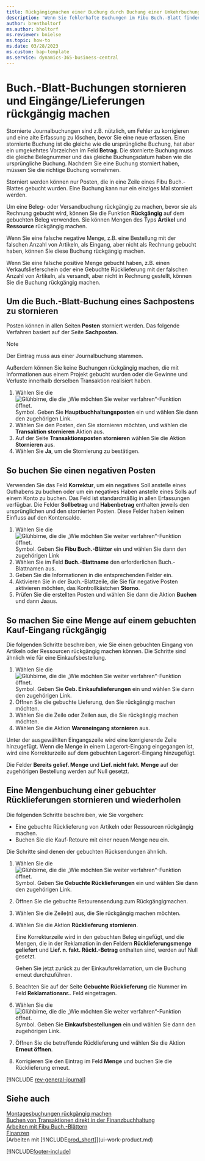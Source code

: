 ```yaml
---
title: Rückgängigmachen einer Buchung durch Buchung einer Umkehrbuchung
description: 'Wenn Sie fehlerhafte Buchungen im Fibu Buch.-Blatt finden, können Sie die Aktion Transaktion zurückbuchen verwenden, um die korrekte Buchung mit einem Protokoll zu stornieren.'
author: brentholtorf
ms.author: bholtorf
ms.reviewer: bnielse
ms.topic: how-to
ms.date: 03/28/2023
ms.custom: bap-template
ms.service: dynamics-365-business-central
---
```

# Buch.-Blatt-Buchungen stornieren und Eingänge/Lieferungen rückgängig machen

Stornierte Journalbuchungen sind z.B. nützlich, um Fehler zu korrigieren und eine alte Erfassung zu löschen, bevor Sie eine neue erfassen. Eine stornierte Buchung ist die gleiche wie die ursprüngliche Buchung, hat aber ein umgekehrtes Vorzeichen im Feld **Betrag**. Die stornierte Buchung muss die gleiche Belegnummer und das gleiche Buchungsdatum haben wie die ursprüngliche Buchung. Nachdem Sie eine Buchung storniert haben, müssen Sie die richtige Buchung vornehmen.

Storniert werden können nur Posten, die in eine Zeile eines Fibu Buch.-Blattes gebucht wurden. Eine Buchung kann nur ein einziges Mal storniert werden.

Um eine Beleg- oder Versandbuchung rückgängig zu machen, bevor sie als Rechnung gebucht wird, können Sie die Funktion **Rückgängig** auf dem gebuchten Beleg verwenden. Sie können Mengen des Typs **Artikel** und **Ressource** rückgängig machen.

Wenn Sie eine falsche negative Menge, z.B. eine Bestellung mit der falschen Anzahl von Artikeln, als Eingang, aber nicht als Rechnung gebucht haben, können Sie diese Buchung rückgängig machen.

Wenn Sie eine falsche positive Menge gebucht haben, z.B. einen Verkaufslieferschein oder eine Gebuchte Rücklieferung mit der falschen Anzahl von Artikeln, als versandt, aber nicht in Rechnung gestellt, können Sie die Buchung rückgängig machen.

## Um die Buch.-Blatt-Buchung eines Sachpostens zu stornieren

Posten können in allen Seiten **Posten** storniert werden. Das folgende Verfahren basiert auf der Seite **Sachposten**.

> [!NOTE]
> Der Eintrag muss aus einer Journalbuchung stammen.
>
> Außerdem können Sie keine Buchungen rückgängig machen, die mit Informationen aus einem Projekt gebucht wurden oder die Gewinne und Verluste innerhalb derselben Transaktion realisiert haben.

1. Wählen Sie die ![Glühbirne, die die „Wie möchten Sie weiter verfahren“-Funktion öffnet.](media/ui-search/search_small.png "Tell me-Funktion") Symbol. Geben Sie **Hauptbuchhaltungsposten** ein und wählen Sie dann den zugehörigen Link.
2. Wählen Sie den Posten, den Sie stornieren möchten, und wählen die **Transaktion stornieren** Aktion aus.
3. Auf der Seite **Transaktionsposten stornieren** wählen Sie die Aktion **Stornieren** aus.
4. Wählen Sie **Ja**, um die Stornierung zu bestätigen.

## So buchen Sie einen negativen Posten  

Verwenden Sie das Feld **Korrektur**, um ein negatives Soll anstelle eines Guthabens zu buchen oder um ein negatives Haben anstelle eines Solls auf einem Konto zu buchen. Das Feld ist standardmäßig in allen Erfassungen verfügbar. Die Felder **Sollbetrag** und **Habenbetrag** enthalten jeweils den ursprünglichen und den stornierten Posten. Diese Felder haben keinen Einfluss auf den Kontensaldo.  

1. Wählen Sie die ![Glühbirne, die die „Wie möchten Sie weiter verfahren“-Funktion öffnet.](media/ui-search/search_small.png "Tell me-Funktion") Symbol. Geben Sie **Fibu Buch.-Blätter** ein und wählen Sie dann den zugehörigen Link  
2. Wählen Sie im Feld **Buch.-Blattname** den erforderlichen Buch.-Blattnamen aus.  
3. Geben Sie die Informationen in die entsprechenden Felder ein.  
4. Aktivieren Sie in der Buch.-Blattzeile, die Sie für negative Posten aktivieren möchten, das Kontrollkästchen **Storno**.  
5. Prüfen Sie die erstellten Posten und wählen Sie dann die Aktion **Buchen**  und dann **Ja**aus.

## So machen Sie eine Menge auf einem gebuchten Kauf-Eingang rückgängig  

Die folgenden Schritte beschreiben, wie Sie einen gebuchten Eingang von Artikeln oder Ressourcen rückgängig machen können. Die Schritte sind ähnlich wie für eine Einkaufsbestellung.

1. Wählen Sie die ![Glühbirne, die die „Wie möchten Sie weiter verfahren“-Funktion öffnet.](media/ui-search/search_small.png "Tell me-Funktion") Symbol. Geben Sie **Geb. Einkaufslieferungen** ein und wählen Sie dann den zugehörigen Link.  
2. Öffnen Sie die gebuchte Lieferung, den Sie rückgängig machen möchten.  
3. Wählen Sie die Zeile oder Zeilen aus, die Sie rückgängig machen möchten.  
4. Wählen Sie die Aktion **Wareneingang stornieren** aus.

Unter der ausgewählten Eingangszeile wird eine korrigierende Zeile hinzugefügt. Wenn die Menge in einem Lagerort-Eingang eingegangen ist, wird eine Korrekturzeile auf dem gebuchten Lagerort-Eingang hinzugefügt.  

Die Felder **Bereits gelief. Menge** und **Lief. nicht fakt. Menge** auf der zugehörigen Bestellung werden auf Null gesetzt.

## Eine Mengenbuchung einer gebuchter Rücklieferungen stornieren und wiederholen

Die folgenden Schritte beschreiben, wie Sie vorgehen:

* Eine gebuchte Rücklieferung von Artikeln oder Ressourcen rückgängig machen.
* Buchen Sie die Kauf-Retoure mit einer neuen Menge neu ein.

Die Schritte sind denen der gebuchten Rücksendungen ähnlich.

1. Wählen Sie die ![Glühbirne, die die „Wie möchten Sie weiter verfahren“-Funktion öffnet.](media/ui-search/search_small.png "Tell Me-Funktion") Symbol. Geben Sie **Gebuchte Rücklieferungen** ein und wählen Sie dann den zugehörigen Link.  
2. Öffnen Sie die gebuchte Retourensendung zum Rückgängigmachen.
3. Wählen Sie die Zeile(n) aus, die Sie rückgängig machen möchten.  

4. Wählen Sie die Aktion **Rücklieferung stornieren**.  

    Eine Korrekturzeile wird in den gebuchten Beleg eingefügt, und die Mengen, die in der Reklamation in den Feldern **Rücklieferungsmenge geliefert** und **Lief. n. fakt. Rückl.-Betrag** enthalten sind, werden auf Null gesetzt.  

    Gehen Sie jetzt zurück zu der Einkaufsreklamation, um die Buchung erneut durchzuführen.  

5. Beachten Sie auf der Seite **Gebuchte Rücklieferung** die Nummer im Feld **Reklamationsnr.**. Feld eingetragen.  
6. Wählen Sie die ![Glühbirne, die die „Wie möchten Sie weiter verfahren“-Funktion öffnet.](media/ui-search/search_small.png "Tell Me-Funktion") Symbol. Geben Sie **Einkaufsbestellungen** ein und wählen Sie dann den zugehörigen Link.  
7. Öffnen Sie die betreffende Rücklieferung und wählen Sie die Aktion **Erneut öffnen**.  
8. Korrigieren Sie den Eintrag im Feld **Menge** und buchen Sie die Rücklieferung erneut.  

[!INCLUDE [rev-general-journal](includes/rev-general-journal.md)]

## Siehe auch

[Montagesbuchungen rückgängig machen](assembly-how-to-undo-assembly-posting.md)  
[Buchen von Transaktionen direkt in der Finanzbuchhaltung](finance-how-post-transactions-directly.md)  
[Arbeiten mit Fibu Buch.-Blättern](ui-work-general-journals.md)  
[Finanzen](finance.md)  
[Arbeiten mit [!INCLUDE[prod_short](includes/prod_short.md)]](ui-work-product.md)  

[!INCLUDE[footer-include](includes/footer-banner.md)]